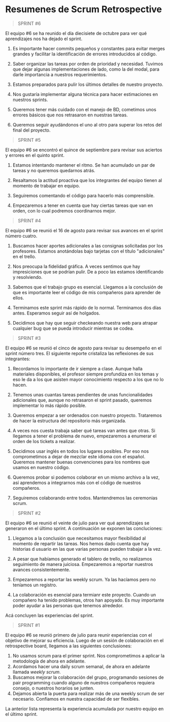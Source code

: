 # Resumenes de Scrum Retrospective

> SPRINT #6

El equipo #6 se ha reunido el día diecisiete de octubre para ver qué aprendizajes nos ha dejado el sprint.

1. Es importante hacer commits pequeños y constantes para evitar merges grandes y facilitar la identificación de errores introducidos al código.

2. Saber organizar las tareas por orden de prioridad y necesidad. Tuvimos que dejar algunas implementaciones de lado, como la del modal, para darle importancia a nuestros requerimientos.

3. Estamos preparados para pulir los últimos detalles de nuestro proyecto.

4. Nos gustaría implementar alguna técnica para hacer estimaciones en nuestros sprints.

5. Queremos tener más cuidado con el manejo de BD, cometimos unos errores básicos que nos retrasaron en nuestras tareas.

6. Queremos seguir ayudándonos el uno al otro para superar los retos del final del proyecto.

> SPRINT #5

El equipo #6 se encontró el quince de septiembre para revisar sus aciertos y errores en el quinto sprint.

1. Estamos intentando mantener el ritmo. Se han acumulado un par de tareas y no queremos quedarnos atrás.

2. Resaltamos la actitud proactiva que los integrantes del equipo tienen al momento de trabajar en equipo.

3. Seguiremos comentando el código para hacerlo más comprensible.

4. Empezaremos a tener en cuenta que hay ciertas tareas que van en orden, con lo cual podremos coordinarnos mejor.

> SPRINT #4

El equipo #6 se reunió el 16 de agosto para revisar sus avances en el sprint número cuatro.

1. Buscamos hacer aportes adicionales a las consignas solicitadas por los profesores. Estamos anotándolas bajo tarjetas con el título "adicionales" en el trello.

2. Nos preocupa la fidelidad gráfica. A veces sentimos que hay impresiciones que se podrían pulir. De a poco las estamos identificando y resolviendo.

3. Sabemos que el trabajo grupo es esencial. Llegamos a la conclusión de que es importante leer el código de mis compañeros para aprender de ellos.

4. Terminamos este sprint más rápido de lo normal. Terminamos dos días antes. Esperamos seguir así de holgados.

5. Decidimos que hay que seguir checkeando nuestra web para atrapar cualquier bug que se pueda introducir mientras se codea.

> SPRINT #3

El equipo #6 se reunió el cinco de agosto para revisar su desempeño en el sprint número tres. El siguiente reporte cristaliza las reflexiones de sus integrantes:

1. Recordamos lo importante de ir siempre a clase. Aunque halla materiales disponibles, el profesor siempre profundiza en los temas y eso le da a los que asisten mayor conocimiento respecto a los que no lo hacen.

2. Tenemos unas cuantas tareas pendientes de unas funcionalidades adicionales que, aunque no retrasaron el sprint pasado, queremos implementar lo más rápido posible.

3. Queremos empezar a ser ordenados con nuestro proyecto. Trataremos de hacer la estructura del repositorio más organizada.

4. A veces nos cuesta trabaja saber qué tareas van antes que otras. Si llegamos a tener el problema de nuevo, empezaremos a enumerar el orden de los tickets a realizar.

5. Decidimos usar inglés en todos los lugares posibles. Por eso nos comprometimos a dejar de mezclar este idioma con el español. Queremos mantener buenas convenciones para los nombres que usamos en nuestro código.

6. Queremos probar si podemos colaborar en un mismo archivo a la vez, así aprendemos a integrarnos más con el código de nuestros compañeros.

7. Seguiremos colaborando entre todos. Mantendremos las ceremonias scrum.

> SPRINT #2

El equipo #6 se reunió el veinte de julio para ver qué aprendizajes se generaron en el último sprint. A continuación se exponen las concluciones:

1. Llegamos a la conclusión que necesitamos mayor flexibilidad al momento de repartir las tareas. Nos hemos dado cuenta que hay historias d usuario en las que varias personas pueden trabajar a la vez.

2. A pesar que habíamos generado el tablero de trello, no realizamos seguimiento de manera juiciosa. Empezaremos a reportar nuestros avances consistentemente.

3. Empezaremos a reportar las weekly scrum. Ya las hacíamos pero no teníamos un registro.

4. La colaboración es esencial para termianr este proyecto. Cuando un compañero ha tenido problemas, otros han apoyado. Es muy importante poder ayudar a las personas que tenemos alrededor.

Acá concluyen las experiencias del sprint.

> SPRINT #1

El equipo #6 se reunió primero de julio para reunir experiencias con el objetivo de mejorar su eficiencia. Luego de un sesión de colaboración en el retrospective board, llegamos a las siguientes conclusiones:

1. No usamos scrum para el primer sprint. Nos comprometimos a aplicar la metodología de ahora en adelante.
2. Acordamos hacer una daily scrum semanal, de ahora en adelante llamada _weekly scrum_.
3. Buscamos mejorar la colaboración del grupo, programando sesiones de pair programming cuando alguno de nuestros compañeros requiera consejo, o nuestros horarios se junten.
4. Dejamos abierta la puerta para realizar más de una weekly scrum de ser necesario. Confiamos en nuestra capacidad de ser flexibles.

La anterior lista representa la experiencia acumulada por nuestro equipo en el último sprint.
